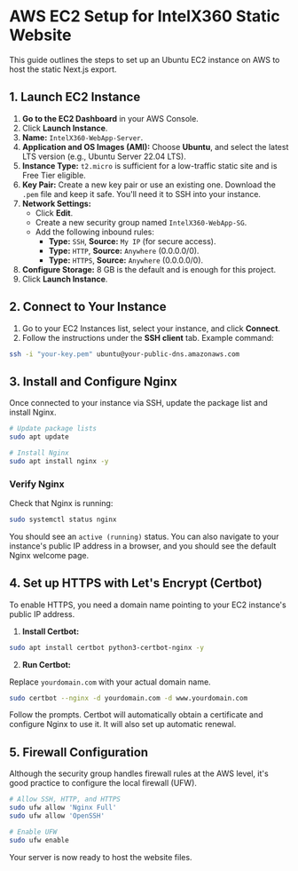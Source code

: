 # AWS EC2 Setup for IntelX360 Static Website

This guide outlines the steps to set up an Ubuntu EC2 instance on AWS to host the static Next.js export.

## 1. Launch EC2 Instance

1.  **Go to the EC2 Dashboard** in your AWS Console.
2.  Click **Launch Instance**.
3.  **Name:** `IntelX360-WebApp-Server`.
4.  **Application and OS Images (AMI):** Choose **Ubuntu**, and select the latest LTS version (e.g., Ubuntu Server 22.04 LTS).
5.  **Instance Type:** `t2.micro` is sufficient for a low-traffic static site and is Free Tier eligible.
6.  **Key Pair:** Create a new key pair or use an existing one. Download the `.pem` file and keep it safe. You'll need it to SSH into your instance.
7.  **Network Settings:**
    *   Click **Edit**.
    *   Create a new security group named `IntelX360-WebApp-SG`.
    *   Add the following inbound rules:
        *   **Type:** `SSH`, **Source:** `My IP` (for secure access).
        *   **Type:** `HTTP`, **Source:** `Anywhere` (0.0.0.0/0).
        *   **Type:** `HTTPS`, **Source:** `Anywhere` (0.0.0.0/0).
8.  **Configure Storage:** 8 GB is the default and is enough for this project.
9.  Click **Launch Instance**.

## 2. Connect to Your Instance

1.  Go to your EC2 Instances list, select your instance, and click **Connect**.
2.  Follow the instructions under the **SSH client** tab. Example command:

```bash
ssh -i "your-key.pem" ubuntu@your-public-dns.amazonaws.com
```

## 3. Install and Configure Nginx

Once connected to your instance via SSH, update the package list and install Nginx.

```bash
# Update package lists
sudo apt update

# Install Nginx
sudo apt install nginx -y
```

### Verify Nginx

Check that Nginx is running:

```bash
sudo systemctl status nginx
```

You should see an `active (running)` status. You can also navigate to your instance's public IP address in a browser, and you should see the default Nginx welcome page.

## 4. Set up HTTPS with Let's Encrypt (Certbot)

To enable HTTPS, you need a domain name pointing to your EC2 instance's public IP address.

1.  **Install Certbot:**

```bash
sudo apt install certbot python3-certbot-nginx -y
```

2.  **Run Certbot:**

Replace `yourdomain.com` with your actual domain name.

```bash
sudo certbot --nginx -d yourdomain.com -d www.yourdomain.com
```

Follow the prompts. Certbot will automatically obtain a certificate and configure Nginx to use it. It will also set up automatic renewal.

## 5. Firewall Configuration

Although the security group handles firewall rules at the AWS level, it's good practice to configure the local firewall (UFW).

```bash
# Allow SSH, HTTP, and HTTPS
sudo ufw allow 'Nginx Full'
sudo ufw allow 'OpenSSH'

# Enable UFW
sudo ufw enable
```

Your server is now ready to host the website files.
